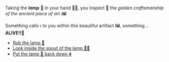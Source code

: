 Taking the ***lamp*** 🏮 in your hand 🖐🏻, you inspect 🔎 the *golden craftsmanship of the ancient piece of art 🖼*.
 
Something calls 📞 to you within this beautiful artifact 🖼, something... **ALIVE!!🤯**

- [Rub the lamp 🧽](3-AA.md)
- [Look inside the spout of the lamp 👀🏮](3-AB.md)
- [Put the lamp 🏮 back down ⬇️](3.md)
